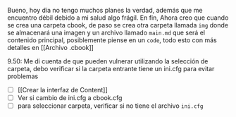 Bueno, hoy día no tengo muchos planes la verdad, además que me encuentro débil debido a mi salud algo frágil. En fin,
Ahora creo que cuando se crea una carpeta cbook, de paso se crea otra carpeta llamada `img` donde se almacenará una imagen y un archivo llamado `main.md` que será el contenido principal, posiblemente piense en un `code`, todo esto con más detalles en [[Archivo .cbook]]

9.50: Me di cuenta de que pueden vulnerar utilizando la selección de carpeta, debo verificar si la carpeta entrante tiene un ini.cfg para evitar problemas

- [ ]  [[Crear la interfaz de Content]]
- [ ] Ver si cambio de ini.cfg a cbook.cfg
- [ ] para seleccionar carpeta, verificar si no tiene el archivo `ini.cfg`